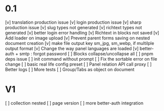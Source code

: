 # 0.1
[v] translation production issue
[v] login production issue
[v] sharp production issue
[v] slug types not generated
[v] richtext types not generated
[v] better login error handling
[v] Richtext in blocks not saved
[v] Add loader on image upload
[v] Prevent parent forms saving on nested document creation
[v] make file output key sm_jpg, sm_webp, if multilple output format
[v] Change the way panel languages are loaded
[v] better-auth + smtp : forgot password
[ ] Blocks collapse/uncollapse all
[ ] pnpm deps issue
[ ] init command without prompt
[ ] Fix the sortable error on file change
[ ] basic real life config preset
[ ] Panel relation API call proxy
[ ] Better logs
[ ] More tests
[ ] Group/Tabs as object on document

# V1
[ ] collection nested
[ ] page version
[ ] more better-auth integration

